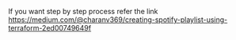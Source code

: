 If you want step by step process refer the link https://medium.com/@charanv369/creating-spotify-playlist-using-terraform-2ed00749649f
